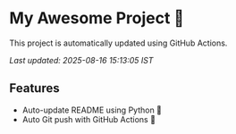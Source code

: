 # My Awesome Project 🚀

This project is automatically updated using GitHub Actions.

_Last updated: 2025-08-16 15:13:05 IST_

## Features
- Auto-update README using Python 🐍
- Auto Git push with GitHub Actions 🤖
